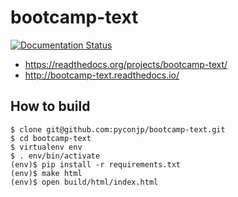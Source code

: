 # bootcamp-text

[![Documentation Status](https://readthedocs.org/projects/bootcamp-text/badge/?version=latest)](http://bootcamp-text.readthedocs.io/?badge=latest)

* https://readthedocs.org/projects/bootcamp-text/
* http://bootcamp-text.readthedocs.io/

## How to build

```
$ clone git@github.com:pyconjp/bootcamp-text.git
$ cd bootcamp-text
$ virtualenv env
$ . env/bin/activate
(env)$ pip install -r requirements.txt
(env)$ make html
(env)$ open build/html/index.html
```